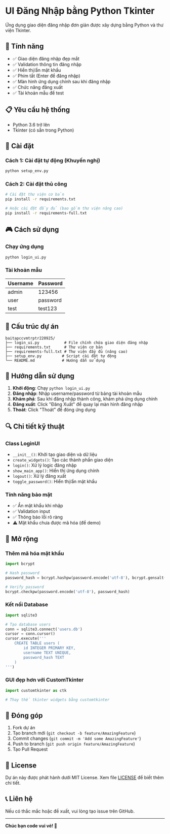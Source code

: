 # UI Đăng Nhập bằng Python Tkinter

Ứng dụng giao diện đăng nhập đơn giản được xây dựng bằng Python và thư viện Tkinter.

## 🚀 Tính năng

- ✅ Giao diện đăng nhập đẹp mắt
- ✅ Validation thông tin đăng nhập
- ✅ Hiển thị/ẩn mật khẩu
- ✅ Phím tắt (Enter để đăng nhập)
- ✅ Màn hình ứng dụng chính sau khi đăng nhập
- ✅ Chức năng đăng xuất
- ✅ Tài khoản mẫu để test

## 📋 Yêu cầu hệ thống

- Python 3.6 trở lên
- Tkinter (có sẵn trong Python)

## 🔧 Cài đặt

### Cách 1: Cài đặt tự động (Khuyến nghị)
```bash
python setup_env.py
```

### Cách 2: Cài đặt thủ công
```bash
# Cài đặt thư viện cơ bản
pip install -r requirements.txt

# Hoặc cài đặt đầy đủ (bao gồm thư viện nâng cao)
pip install -r requirements-full.txt
```

## 🎮 Cách sử dụng

### Chạy ứng dụng
```bash
python login_ui.py
```

### Tài khoản mẫu
| Username | Password |
|----------|----------|
| admin    | 123456   |
| user     | password |
| test     | test123  |

## 📁 Cấu trúc dự án

```
baitapccvmtrptr220925/
├── login_ui.py           # File chính chứa giao diện đăng nhập
├── requirements.txt      # Thư viện cơ bản
├── requirements-full.txt # Thư viện đầy đủ (nâng cao)
├── setup_env.py         # Script cài đặt tự động
└── README.md            # Hướng dẫn sử dụng
```

## 🎯 Hướng dẫn sử dụng

1. **Khởi động**: Chạy `python login_ui.py`
2. **Đăng nhập**: Nhập username/password từ bảng tài khoản mẫu
3. **Khám phá**: Sau khi đăng nhập thành công, khám phá ứng dụng chính
4. **Đăng xuất**: Click "Đăng Xuất" để quay lại màn hình đăng nhập
5. **Thoát**: Click "Thoát" để đóng ứng dụng

## 🔍 Chi tiết kỹ thuật

### Class LoginUI
- `__init__()`: Khởi tạo giao diện và dữ liệu
- `create_widgets()`: Tạo các thành phần giao diện
- `login()`: Xử lý logic đăng nhập
- `show_main_app()`: Hiển thị ứng dụng chính
- `logout()`: Xử lý đăng xuất
- `toggle_password()`: Hiển thị/ẩn mật khẩu

### Tính năng bảo mật
- ✅ Ẩn mật khẩu khi nhập
- ✅ Validation input
- ✅ Thông báo lỗi rõ ràng
- ⚠️ Mật khẩu chưa được mã hóa (để demo)

## 🚀 Mở rộng

### Thêm mã hóa mật khẩu
```python
import bcrypt

# Hash password
password_hash = bcrypt.hashpw(password.encode('utf-8'), bcrypt.gensalt())

# Verify password  
bcrypt.checkpw(password.encode('utf-8'), password_hash)
```

### Kết nối Database
```python
import sqlite3

# Tạo database users
conn = sqlite3.connect('users.db')
cursor = conn.cursor()
cursor.execute('''
    CREATE TABLE users (
        id INTEGER PRIMARY KEY,
        username TEXT UNIQUE,
        password_hash TEXT
    )
''')
```

### GUI đẹp hơn với CustomTkinter
```python
import customtkinter as ctk

# Thay thế tkinter widgets bằng customtkinter
```

## 🤝 Đóng góp

1. Fork dự án
2. Tạo branch mới (`git checkout -b feature/AmazingFeature`)
3. Commit changes (`git commit -m 'Add some AmazingFeature'`)
4. Push to branch (`git push origin feature/AmazingFeature`)
5. Tạo Pull Request

## 📝 License

Dự án này được phát hành dưới MIT License. Xem file [LICENSE](LICENSE) để biết thêm chi tiết.

## 📞 Liên hệ

Nếu có thắc mắc hoặc đề xuất, vui lòng tạo issue trên GitHub.

---
**Chúc bạn code vui vẻ! 🎉**